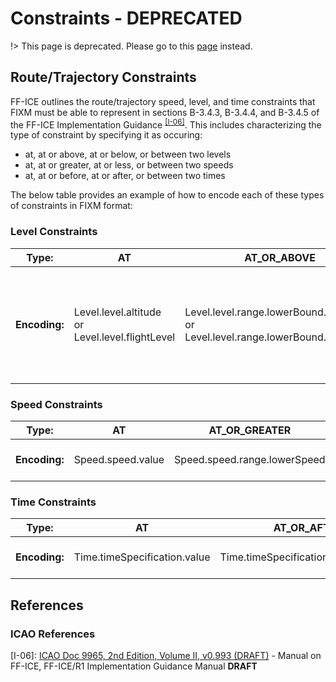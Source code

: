 # Constraints  - DEPRECATED

!> This page is deprecated. Please go to this [page](general-guidance/fx_overview) instead.

## Route/Trajectory Constraints

FF-ICE outlines the route/trajectory speed, level, and time constraints that FIXM must be able to represent in sections B-3.4.3, B-3.4.4, and B-3.4.5 of the FF-ICE Implementation Guidance <sup>[[I-06]](#references)</sup>. This includes characterizing the type of constraint by specifying it as occuring:

- at, at or above, at or below, or between two levels
- at, at or greater, at or less, or between two speeds
- at, at or before, at or after, or between two times

The below table provides an example of how to encode each of these types of constraints in FIXM format:

### Level Constraints
| **Type:**                | **AT**                   | **AT_OR_ABOVE**                   | **AT_OR_BELOW**                      | **BETWEEN**                                                                       |
|---------------------|--------------------------|-------------------------------------|-------------------------------------|-----------------------------------------------------------------------------------|
| **Encoding:**        | Level.level.altitude<br>or<br>Level.level.flightLevel | Level.level.range.lowerBound.altitude<br>or<br>Level.level.range.lowerBound.flightLevel | Level.level.range.upperBound.altitude<br>or<br>Level.level.range.upperBound.flightLevel | Level.level.range.upperBound.altitude<br>or<br>Level.level.range.upperBound.flightLevel<br><br>and<br><br>Level.level.range.lowerBound.altitude<br>or<br>Level.level.range.lowerBound.flightLevel |

### Speed Constraints

| **Type:**                | **AT**                   | **AT_OR_GREATER**                   | **AT_OR_LESS**                      | **BETWEEN**                                                                       |
|---------------------|--------------------------|-------------------------------------|-------------------------------------|-----------------------------------------------------------------------------------|
| **Encoding:**        | Speed.speed.value | Speed.speed.range.lowerSpeed | Speed.speed.range.upperSpeed | Speed.speed.range.upperSpeed<br>and<br>Speed.speed.range.lowerSpeed |

### Time Constraints

| **Type:**               | **AT**                        | **AT_OR_AFTER**                        | **AT_OR_BEFORE**                     | **BETWEEN**                                                                           |
|--------------------|-------------------------------|----------------------------------------|--------------------------------------|---------------------------------------------------------------------------------------|
| **Encoding:**       | Time.timeSpecification.value | Time.timeSpecification.range.earliest | Time.timeSpecification.range.latest | Time.timeSpecification.range.earliest<br>and<br>Time.timeSpecification.range.latest |


## References

### ICAO References

[I-06]: [ICAO Doc 9965, 2nd Edition, Volume II, v0.993 (DRAFT)](https://portal.icao.int/atmrpp/ATMRPP5%20Montreal%2059%20June%202023/1_Working%20papers/ATMRPP5_WP1000_Appendix%20C%20Doc%209965%20Vol%20II%20Implementation%20Guidance%20d0.993_markup.pdf) - Manual on FF-ICE, FF-ICE/R1 Implementation Guidance Manual **DRAFT** 
